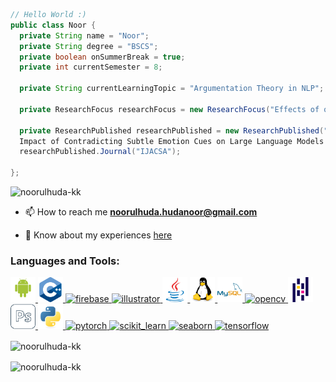 


```java
// Hello World :)
public class Noor {
  private String name = "Noor";
  private String degree = "BSCS";
  private boolean onSummerBreak = true;
  private int currentSemester = 8;

  private String currentLearningTopic = "Argumentation Theory in NLP";

  private ResearchFocus researchFocus = new ResearchFocus("Effects of quantized images on adversarial networks");

  private ResearchPublished researchPublished = new ResearchPublished("
  Impact of Contradicting Subtle Emotion Cues on Large Language Models with Various Prompting Techniques");
  researchPublished.Journal("IJACSA");

};
```

<p align="left"> <img src="https://komarev.com/ghpvc/?username=noorulhuda-kk&label=Profile%20views&color=0e75b6&style=flat" alt="noorulhuda-kk" /> </p>

- 📫 How to reach me **noorulhuda.hudanoor@gmail.com**

- 📄 Know about my experiences [here](https://sites.google.com/view/noorulhuda-portfolio)
<!--  <h3 align="left">Connect with me:</h3> -->
<!--  <h3 align="left">Connect with me:</h3> -->
<p align="left">
</p>

<h3 align="left">Languages and Tools:</h3>
<p align="left"> <a href="https://developer.android.com" target="_blank" rel="noreferrer"> <img src="https://raw.githubusercontent.com/devicons/devicon/master/icons/android/android-original-wordmark.svg" alt="android" width="40" height="40"/> </a> <a href="https://www.w3schools.com/cpp/" target="_blank" rel="noreferrer"> <img src="https://raw.githubusercontent.com/devicons/devicon/master/icons/cplusplus/cplusplus-original.svg" alt="cplusplus" width="40" height="40"/> </a> <a href="https://firebase.google.com/" target="_blank" rel="noreferrer"> <img src="https://www.vectorlogo.zone/logos/firebase/firebase-icon.svg" alt="firebase" width="40" height="40"/> </a> <a href="https://www.adobe.com/in/products/illustrator.html" target="_blank" rel="noreferrer"> <img src="https://www.vectorlogo.zone/logos/adobe_illustrator/adobe_illustrator-icon.svg" alt="illustrator" width="40" height="40"/> </a> <a href="https://www.java.com" target="_blank" rel="noreferrer"> <img src="https://raw.githubusercontent.com/devicons/devicon/master/icons/java/java-original.svg" alt="java" width="40" height="40"/> </a> <a href="https://www.linux.org/" target="_blank" rel="noreferrer"> <img src="https://raw.githubusercontent.com/devicons/devicon/master/icons/linux/linux-original.svg" alt="linux" width="40" height="40"/> </a> <a href="https://www.mysql.com/" target="_blank" rel="noreferrer"> <img src="https://raw.githubusercontent.com/devicons/devicon/master/icons/mysql/mysql-original-wordmark.svg" alt="mysql" width="40" height="40"/> </a> <a href="https://opencv.org/" target="_blank" rel="noreferrer"> <img src="https://www.vectorlogo.zone/logos/opencv/opencv-icon.svg" alt="opencv" width="40" height="40"/> </a> <a href="https://pandas.pydata.org/" target="_blank" rel="noreferrer"> <img src="https://raw.githubusercontent.com/devicons/devicon/2ae2a900d2f041da66e950e4d48052658d850630/icons/pandas/pandas-original.svg" alt="pandas" width="40" height="40"/> </a> <a href="https://www.photoshop.com/en" target="_blank" rel="noreferrer"> <img src="https://raw.githubusercontent.com/devicons/devicon/master/icons/photoshop/photoshop-line.svg" alt="photoshop" width="40" height="40"/> </a> <a href="https://www.python.org" target="_blank" rel="noreferrer"> <img src="https://raw.githubusercontent.com/devicons/devicon/master/icons/python/python-original.svg" alt="python" width="40" height="40"/> </a> <a href="https://pytorch.org/" target="_blank" rel="noreferrer"> <img src="https://www.vectorlogo.zone/logos/pytorch/pytorch-icon.svg" alt="pytorch" width="40" height="40"/> </a> <a href="https://scikit-learn.org/" target="_blank" rel="noreferrer"> <img src="https://upload.wikimedia.org/wikipedia/commons/0/05/Scikit_learn_logo_small.svg" alt="scikit_learn" width="40" height="40"/> </a> <a href="https://seaborn.pydata.org/" target="_blank" rel="noreferrer"> <img src="https://seaborn.pydata.org/_images/logo-mark-lightbg.svg" alt="seaborn" width="40" height="40"/> </a> <a href="https://www.tensorflow.org" target="_blank" rel="noreferrer"> <img src="https://www.vectorlogo.zone/logos/tensorflow/tensorflow-icon.svg" alt="tensorflow" width="40" height="40"/> </a> </p>


<p><img align="center" src="https://github-readme-stats.vercel.app/api/top-langs?username=noorulhuda-kk&show_icons=true&locale=en&layout=compact&exclude_repo=repo1,repo2" alt="noorulhuda-kk" /></p>
<p><img align="center" src="https://github-readme-streak-stats.herokuapp.com/?user=noorulhuda-kk&theme=gruvbox" alt="noorulhuda-kk" /></p>
<!-- trophies <p><img align="center" src="https://github-profile-trophy.vercel.app/?username=noorulhuda-kk&theme=onedark" alt="noorulhuda-kk" /></p> -->
